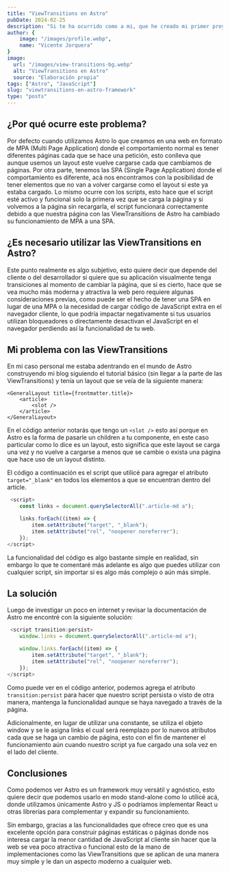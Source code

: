 ```yaml
---
title: "ViewTransitions en Astro"
pubDate: 2024-02-25
description: "Si te ha ocurrido como a mi, que he creado mi primer proyecto en Astro y he intentado usar las nuevas transiciones y me ha tocado ver como los scripts que incluían mis páginas .astro quedaban inutilizables posterior a navegar entre las páginas."
author: {
    image: "/images/profile.webp",
    name: "Vicente Jorquera"
}
image:
  url: "/images/view-transitions-bg.webp"
  alt: "ViewTransitions en Astro"
  source: "Elaboración propia"
tags: ["Astro", "JavaScript"]
slug: "viewtransitions-en-astro-framework"
type: "posts"
---
```


## ¿Por qué ocurre este problema?

Por defecto cuando utilizamos Astro lo que creamos en una web en formato de MPA (Multi Page Application) donde el comportamiento normal es tener diferentes páginas cada que se hace una petición, esto conlleva que aunque usemos un layout este vuelve cargarse cada que cambiamos de páginas. Por otra parte, tenemos las SPA (Single Page Application) donde el comportamiento es diferente, acá nos encontramos con la posibilidad de tener elementos que no van a volver cargarse como el layout si este ya estaba cargado. Lo mismo ocurre con los scripts, esto hace que el script esté activo y funcional solo la primera vez que se carga la página y si volvemos a la página sin recargarla, el script funcionará correctamente debido a que nuestra página con las ViewTransitions de Astro ha cambiado su funcionamiento de MPA a una SPA.

## ¿Es necesario utilizar las ViewTransitions en Astro?

Este punto realmente es algo subjetivo, esto quiere decir que depende del cliente o del desarrollador si quiere que su aplicación visualmente tenga transiciones al momento de cambiar la página, que si es cierto, hace que se vea mucho más moderna y atractiva la web pero requiere algunas consideraciones previas, como puede ser el hecho de tener una SPA en lugar de una MPA o la necesidad de cargar código de JavaScript extra en el navegador cliente, lo que podría impactar negativamente si tus usuarios utilizan bloqueadores o directamente desactivan el JavaScript en el navegador perdiendo así la funcionalidad de tu web.

## Mi problema con las ViewTransitions

En mi caso personal me estaba adentrando en el mundo de Astro construyendo mi blog siguiendo el tutorial básico (sin llegar a la parte de las ViewTransitions) y tenía un layout que se veía de la siguiente manera:

```astro
<GeneralLayout title={frontmatter.title}>
	<article>
		<slot />
	</article>
</GeneralLayout>
```

En el código anterior notarás que tengo un `<slot />` esto así porque en Astro es la forma de pasarle un children a tu componente, en este caso particular como lo dice es un layout, esto significa que este layout se carga una vez y no vuelve a cargarse a menos que se cambie o exista una página que hace uso de un layout distinto.

El código a continuación es el script que utilicé para agregar el atributo `target="_blank"` en todos los elementos a que se encuentran dentro del article.

```js
 <script>
    const links = document.querySelectorAll(".article-md a");

    links.forEach((item) => {
        item.setAttribute("target", "_blank");
        item.setAttribute("rel", "noopener noreferrer");
    });
</script>
```

La funcionalidad del código es algo bastante simple en realidad, sin embargo lo que te comentaré más adelante es algo que puedes utilizar con cualquier script, sin importar si es algo más complejo o aún más simple.

## La solución

Luego de investigar un poco en internet y revisar la documentación de Astro me encontré con la siguiente solución:

```js
 <script transition:persist>
    window.links = document.querySelectorAll(".article-md a");

    window.links.forEach((item) => {
        item.setAttribute("target", "_blank");
        item.setAttribute("rel", "noopener noreferrer");
    });
</script>
```

Como puede ver en el código anterior, podemos agrega el atributo `transition:persist` para hacer que nuestro script persista o visto de otra manera, mantenga la funcionalidad aunque se haya navegado a través de la página.

Adicionalmente, en lugar de utilizar una constante, se utiliza el objeto window y se le asigna links el cual será reemplazo por lo nuevos atributos cada que se haga un cambio de página, esto con el fin de mantener el funcionamiento aún cuando nuestro script ya fue cargado una sola vez en el lado del cliente.

## Conclusiones

Como podemos ver Astro es un framework muy versátil y agnóstico, esto quiere decir que podemos usarlo en modo stand-alone como lo utilicé acá, donde utilizamos únicamente Astro y JS o podríamos implementar React u otras librerías para complementar y expandir su funcionamiento.

Sin embargo, gracias a las funcionalidades que ofrece creo que es una excelente opción para construir páginas estáticas o páginas donde nos interesa cargar la menor cantidad de JavaScript al cliente sin hacer que la web se vea poco atractiva o funcional esto de la mano de implementaciones como las ViewTransitions que se aplican de una manera muy simple y le dan un aspecto moderno a cualquier web.
